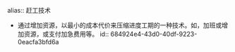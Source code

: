 alias:: 赶工技术

- 通过增加资源，以最小的成本代价来压缩进度工期的一种技术。如，加班或增加资源，或支付加急费用等。
  id:: 684924e4-43d0-40df-9223-0eacfa3bfd6a